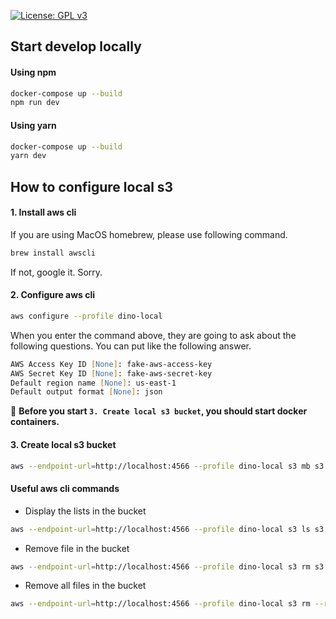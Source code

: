 [![License: GPL v3](https://img.shields.io/badge/License-GPLv3-blue.svg)](https://www.gnu.org/licenses/gpl-3.0)

## Start develop locally

#### Using npm

```zsh
docker-compose up --build
npm run dev
```

#### Using yarn
```zsh
docker-compose up --build
yarn dev
```

## How to configure local s3

#### 1. Install aws cli

If you are using MacOS homebrew, please use following command.
```zsh
brew install awscli
```
If not, google it. Sorry.

#### 2. Configure aws cli

```zsh
aws configure --profile dino-local
```

When you enter the command above, they are going to ask about the following questions.
You can put like the following answer.
```zsh
AWS Access Key ID [None]: fake-aws-access-key
AWS Secret Key ID [None]: fake-aws-secret-key
Default region name [None]: us-east-1
Default output format [None]: json
```

:pushpin:
**Before you start `3. Create local s3 bucket`, you should start docker containers.**

#### 3. Create local s3 bucket

```zsh
aws --endpoint-url=http://localhost:4566 --profile dino-local s3 mb s3://local.files
```

#### Useful aws cli commands

- Display the lists in the bucket
```zsh
aws --endpoint-url=http://localhost:4566 --profile dino-local s3 ls s3://local.files
```
- Remove file in the bucket
```zsh
aws --endpoint-url=http://localhost:4566 --profile dino-local s3 rm s3://local.files/{fileName}
```
- Remove all files in the bucket
```zsh
aws --endpoint-url=http://localhost:4566 --profile dino-local s3 rm --recursive s3://local.files/{fileName}
```
